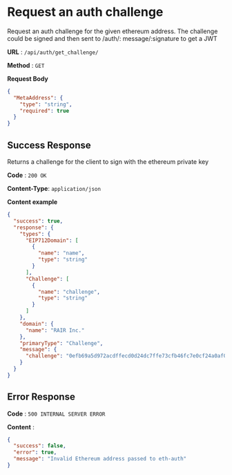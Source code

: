 # Request an auth challenge

Request an auth challenge for the given ethereum address. The challenge could be signed and then sent to /auth/:
message/:signature to get a JWT

**URL** : `/api/auth/get_challenge/`

**Method** : `GET`

**Request Body**

```json
{
  "MetaAddress": {
    "type": "string",
    "required": true
  }
}
```

## Success Response

Returns a challenge for the client to sign with the ethereum private key

**Code** : `200 OK`

**Content-Type**: `application/json`

**Content example**

```json
{
  "success": true,
  "response": {
    "types": {
      "EIP712Domain": [
        {
          "name": "name",
          "type": "string"
        }
      ],
      "Challenge": [
        {
          "name": "challenge",
          "type": "string"
        }
      ]
    },
    "domain": {
      "name": "RAIR Inc."
    },
    "primaryType": "Challenge",
    "message": {
      "challenge": "0efb69a5d972acdffecd0d24dc7ffe73cfb46fc7e0cf24a0af01c05538669122"
    }
  }
}
```

## Error Response

**Code** : `500 INTERNAL SERVER ERROR`

**Content** :

```json
{
  "success": false,
  "error": true,
  "message": "Invalid Ethereum address passed to eth-auth"
}
```
